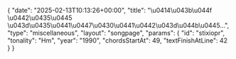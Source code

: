 {
    "date": "2025-02-13T10:13:26+00:00",
    "title": "\u0414\u043b\u044f \u0442\u0435\u0445 \u043d\u0435\u0441\u0447\u0430\u0441\u0442\u043d\u044b\u0445...",
    "type": "miscellaneous",
    "layout": "songpage",
    "params": {
        "id": "stixiopr",
        "tonality": "Hm",
        "year": "1990",
        "chordsStartAt": 49,
        "textFinishAtLine": 42
    }
}